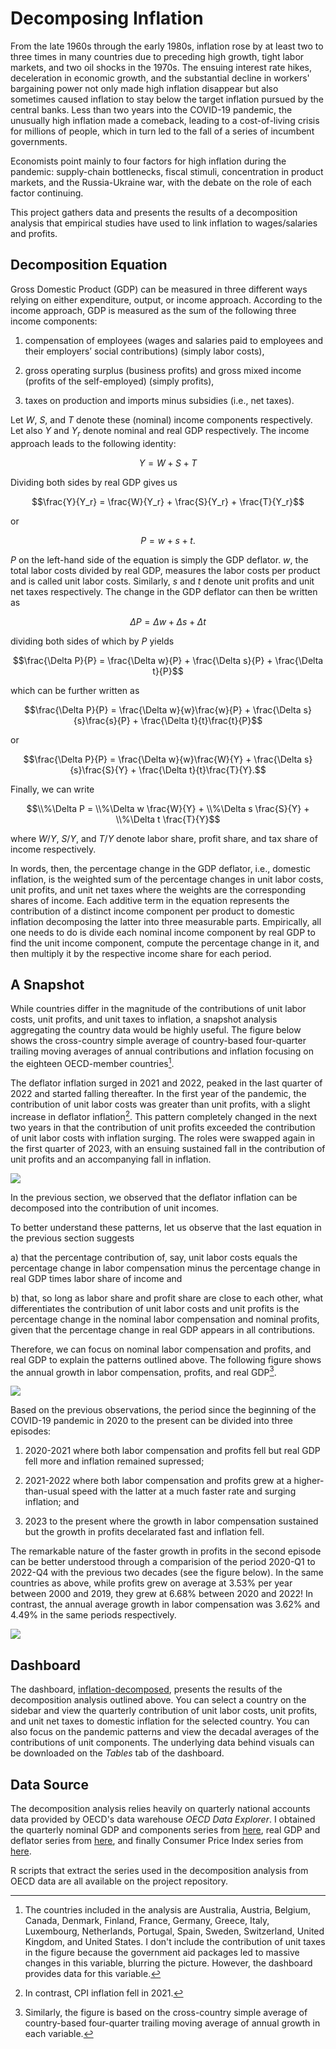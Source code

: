 # Decomposing Inflation

From the late 1960s through the early 1980s, inflation rose by at least two to three times in many countries due to preceding high growth, tight labor markets, and two oil shocks in the 1970s. The ensuing interest rate hikes, deceleration in economic growth, and the substantial decline in workers' bargaining power not only made high inflation disappear but also sometimes caused inflation to stay below the target inflation pursued by the central banks. Less than two years into the COVID-19 pandemic, the unusually high inflation made a comeback, leading to a cost-of-living crisis for millions of people, which in turn led to the fall of a series of incumbent governments.

Economists point mainly to four factors for high inflation during the pandemic: supply-chain bottlenecks, fiscal stimuli, concentration in product markets, and the Russia-Ukraine war, with the debate on the role of each factor continuing.

This project gathers data and presents the results of a decomposition analysis that empirical studies have used to link inflation to wages/salaries and profits.

## Decomposition Equation  

Gross Domestic Product (GDP) can be measured in three different ways relying on either expenditure, output, or income approach. According to the income approach, GDP is measured as the sum of the following three income components:

1. compensation of employees (wages and salaries paid to employees and their employers’ social contributions) (simply labor costs),

2. gross operating surplus (business profits) and gross mixed income (profits of the self-employed) (simply profits),

3. taxes on production and imports minus subsidies (i.e., net taxes).

Let $W$, $S$, and $T$ denote these (nominal) income components respectively. Let also $Y$ and $Y_r$ denote nominal and real GDP respectively. The income approach leads to the following identity:

$$Y = W + S + T$$

Dividing both sides by real GDP gives us
  
$$\frac{Y}{Y_r} = \frac{W}{Y_r} + \frac{S}{Y_r} + \frac{T}{Y_r}$$

or

$$P = w + s + t.$$

$P$ on the left-hand side of the equation is simply the GDP deflator. $w$, the total labor costs divided by real GDP, measures the labor costs per product and is called unit labor costs. Similarly, $s$ and $t$ denote unit profits and unit net taxes respectively. The change in the GDP deflator can then be written as

$$\Delta P = \Delta w + \Delta s + \Delta t$$

dividing both sides of which by $P$ yields

$$\frac{\Delta P}{P} = \frac{\Delta w}{P} + \frac{\Delta s}{P} + \frac{\Delta t}{P}$$

which can be further written as

$$\frac{\Delta P}{P} = \frac{\Delta w}{w}\frac{w}{P} + \frac{\Delta s}{s}\frac{s}{P} + \frac{\Delta t}{t}\frac{t}{P}$$

or

$$\frac{\Delta P}{P} = \frac{\Delta w}{w}\frac{W}{Y} + \frac{\Delta s}{s}\frac{S}{Y} + \frac{\Delta t}{t}\frac{T}{Y}.$$

Finally, we can write

$$\\%\Delta P = \\%\Delta w \frac{W}{Y} + \\%\Delta s \frac{S}{Y} + \\%\Delta t \frac{T}{Y}$$

where $W/Y$, $S/Y$, and $T/Y$ denote labor share, profit share, and tax share of income respectively.

In words, then, the percentage change in the GDP deflator, i.e., domestic inflation, is the weighted sum of the percentage changes in unit labor costs, unit profits, and unit net taxes where the weights are the corresponding shares of income. Each additive term in the equation represents the contribution of a distinct income component per product to domestic inflation decomposing the latter into three measurable parts. Empirically, all one needs to do is divide each nominal income component by real GDP to find the unit income component, compute the percentage change in it, and then multiply it by the respective income share for each period.

## A Snapshot

While countries differ in the magnitude of the contributions of unit labor costs, unit profits, and unit taxes to inflation, a snapshot analysis aggregating the country data would be highly useful. The figure below shows the cross-country simple average of country-based four-quarter trailing moving averages of annual contributions and inflation focusing on the eighteen OECD-member countries[^1].

[^1]: The countries included in the analysis are Australia, Austria, Belgium, Canada, Denmark, Finland, France, Germany, Greece, Italy, Luxembourg, Netherlands, Portugal, Spain, Sweden, Switzerland, United Kingdom, and United States. I don't include the contribution of unit taxes in the figure because the government aid packages led to massive changes in this variable, blurring the picture. However, the dashboard provides data for this variable.

The deflator inflation surged in 2021 and 2022, peaked in the last quarter of 2022 and started falling thereafter. In the first year of the pandemic, the contribution of unit labor costs was greater than unit profits, with a slight increase in deflator inflation[^2]. This pattern completely changed in the next two years in that the contribution of unit profits exceeded the contribution of unit labor costs with inflation surging. The roles were swapped again in the first quarter of 2023, with an ensuing sustained fall in the contribution of unit profits and an accompanying fall in inflation.

[^2]: In contrast, CPI inflation fell in 2021.

![](/assets/contributions.jpeg)

In the previous section, we observed that the deflator inflation can be decomposed into the contribution of unit incomes.

To better understand these patterns, let us observe that the last equation in the previous section suggests

a) that the percentage contribution of, say, unit labor costs equals the percentage change in labor compensation minus the percentage change in real GDP times labor share of income and

b) that, so long as labor share and profit share are close to each other, what differentiates the contribution of unit labor costs and unit profits is the percentage change in the nominal labor compensation and nominal profits, given that the percentage change in real GDP appears in all contributions.

Therefore, we can focus on nominal labor compensation and profits, and real GDP to explain the patterns outlined above. The following figure shows the annual growth in labor compensation, profits, and real GDP[^3].

[^3]: Similarly, the figure is based on the cross-country simple average of
country-based four-quarter trailing moving average of annual growth in each variable.

![](/assets/wages_profits_rgdp.jpeg)

Based on the previous observations, the period since the beginning of the COVID-19 pandemic in 2020 to the present can be divided into three episodes:

1. 2020-2021 where both labor compensation and profits fell but real GDP fell more and inflation remained supressed;

2. 2021-2022 where both labor compensation and profits grew at a higher-than-usual speed with the latter at a much faster rate and surging inflation; and

3. 2023 to the present where the growth in labor compensation sustained but the growth in profits decelarated fast and inflation fell.

The remarkable nature of the faster growth in profits in the second episode can be better understood through a comparision of the period 2020-Q1 to 2022-Q4 with the previous two decades (see the figure below). In the same countries as above, while profits grew on average at 3.53% per year between 2000 and 2019, they grew at 6.68% between 2020 and 2022! In contrast, the annual average growth in labor compensation was 3.62% and 4.49% in the same periods respectively.

![](/assets/wages_profits_period.jpeg)

## Dashboard

The dashboard, [inflation-decomposed](https://bguven.shinyapps.io/inflation-decomposed), presents the results of the decomposition analysis outlined above. You can select a country on the sidebar and view the quarterly contribution of unit labor costs, unit profits, and unit net taxes to domestic inflation for the selected country. You can also focus on the pandemic patterns and view the decadal averages of the contributions of unit components. The underlying data behind visuals can be downloaded on the *Tables* tab of the dashboard.

## Data Source

The decomposition analysis relies heavily on quarterly national accounts data provided by OECD's data warehouse *OECD Data Explorer*. I obtained the quarterly nominal GDP and components series from [here](https://data-explorer.oecd.org/vis?fs%5B0%5D=Topic,1%7CEconomy%23ECO%23%7CNational%20accounts%23ECO_NAD%23&pg=40&fc=Topic&bp=true&snb=156&df%5Bds%5D=dsDisseminateFinalDMZ&df%5Bid%5D=DSD_NAMAIN1@DF_QNA_INCOME&df%5Bag%5D=OECD.SDD.NAD&df%5Bvs%5D=1.1&dq=Q..AUT..........&to%5BTIME_PERIOD%5D=false&lo=5&lom=LASTNPERIODS), real GDP and deflator series from [here](https://data-explorer.oecd.org/vis?df%5Bds%5D=dsDisseminateFinalDMZ&df%5Bid%5D=DSD_NAMAIN1@DF_QNA_EXPENDITURE_INDICES&df%5Bag%5D=OECD.SDD.NAD&df%5Bvs%5D=1.1&dq=Q............&lom=LASTNPERIODS&lo=5&to%5BTIME_PERIOD%5D=false), and finally Consumer Price Index series from [here](https://data-explorer.oecd.org/vis?fs%5B0%5D=Topic,1%7CEconomy%23ECO%23%7CPrices%23ECO_PRI%23&pg=0&fc=Topic&bp=true&snb=30&df%5Bds%5D=dsDisseminateFinalDMZ&df%5Bid%5D=DSD_PRICES@DF_PRICES_ALL&df%5Bag%5D=OECD.SDD.TPS&df%5Bvs%5D=1.0&dq=.M.N.CPI.._T.N.GY+_Z&lom=LASTNPERIODS&lo=13&to%5BTIME_PERIOD%5D=false).

R scripts that extract the series used in the decomposition analysis from OECD data are all available on the project repository.